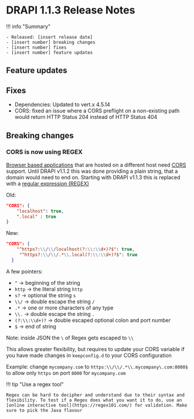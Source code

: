 # DRAPI 1.1.3 Release Notes

!!! info "Summary"

    - Released: [insert release date]
    - [insert number] breaking changes
    - [insert number] fixes
    - [insert number] feature updates

## Feature updates

## Fixes

- Dependencies: Updated to vert.x 4.5.14
- CORS: fixed an issue where a CORS preflight on a non-existing path would return HTTP Status 204 instead of HTTP Status 404

## Breaking changes

### CORS is now using REGEX

[Browser based applications](../usingdominorestapi/keepapplications.md) that are hosted on a different host need [CORS](https://developer.mozilla.org/en-US/docs/Glossary/CORS) support. Until DRAPI v1.1.2 this was done providing a plain string, that a domain would need to end on. Starting with DRAPI v1.1.3 this is replaced with a [regular expression (REGEX)](https://en.wikipedia.org/wiki/Regular_expression)

Old:

```json
"CORS": {
    "localhost": true,
    ".local" : true
}
```

New:

```json
"CORS": {
    "^https?:\\/\\/localhost(?:\\:\\d+)?$": true,
     "^https?:\\/\\/.*\\.local(?:\\:\\d+)?$": true
  }
```

A few pointers:

- `^` -> beginning of the string
- `http` -> the literal string `http`
- `s?` -> optional the string `s`
- `\\/` -> double escape the string `/`
- `.*` -> one or more characters of any type
- `\\.` -> double escape the string `.`
- `(?:\\:\\d+)?` -> double escaped optional colon and port number
- `$` -> end of string

Note: inside JSON the `\` of Regex gets escaped to `\\`

This allows greater flexibility, but requires to update your CORS variable if you have made changes in `keepconfig.d` to your CORS configuration

Example: change `mycompany.com` to `https:\\/\\/.*\\.mycompany\.com:8000$` to allow only `https` on port `8000` for `mycompany.com`

!!! tip "Use a regex tool"

    Regex can be hard to decipher and understand due to their syntax and flexibility. To test if a Regex does what you want it to do, use an [online interactive tool](https://regex101.com/) for validation. Make sure to pick the Java flavour
